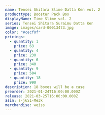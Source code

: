 ```yaml
---
name: Tensei Shitara Slime Datta Ken vol. 2
producttype: Booster Pack Box
displayName: Time Slime vol. 2
series: Tensei Shitara Suraimu Datta Ken
image: images/card-00013473.jpg
color: "#cecf0f"
pricings:
  - quantity: 1
    price: 63
  - quantity: 4
    price: 230
  - quantity: 6
    price: 340
  - quantity: 9
    price: 504
  - quantity: 18
    price: 990
description: 18 boxes will be a case
preorder: 2021-01-24T16:00:00.000Z
release: 2021-03-25T16:00:00.000Z
asin: s-j6S1-Me3k
merchandise: weiss
---
```

